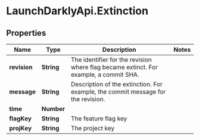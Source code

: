 # LaunchDarklyApi.Extinction

## Properties

Name | Type | Description | Notes
------------ | ------------- | ------------- | -------------
**revision** | **String** | The identifier for the revision where flag became extinct. For example, a commit SHA. | 
**message** | **String** | Description of the extinction. For example, the commit message for the revision. | 
**time** | **Number** |  | 
**flagKey** | **String** | The feature flag key | 
**projKey** | **String** | The project key | 


